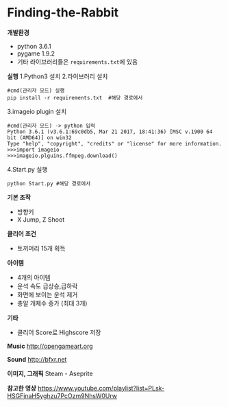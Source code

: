 # Finding-the-Rabbit

**개발환경**
- python 3.6.1
- pygame 1.9.2
- 기타 라이브러리들은 `requirements.txt`에 있음

**실행**
1.Python3 설치
2.라이브러리 설치
```
#cmd(관리자 모드) 실행
pip install -r requirements.txt  #해당 경로에서
```

3.imageio plugin 설치

```
#cmd(관리자 모드) -> python 입력
Python 3.6.1 (v3.6.1:69c0db5, Mar 21 2017, 18:41:36) [MSC v.1900 64 bit (AMD64)] on win32
Type "help", "copyright", "credits" or "license" for more information.
>>>import imageio
>>>imageio.plguins.ffmpeg.download()
```

4.Start.py 실행

```
python Start.py #해당 경로에서
```

**기본 조작**
- 방향키
- X Jump, Z Shoot

**클리어 조건**
- 토끼머리 15개 획득

**아이템**
- 4개의 아이템
- 운석 속도 급상승,급하락
- 화면에 보이는 운석 제거
- 총알 개체수 증가 (최대 3개)

**기타**
- 클리어 Score로 Highscore 저장

**Music**
http://opengameart.org

**Sound**
http://bfxr.net

**이미지, 그래픽**
Steam - Aseprite

**참고한 영상**
https://www.youtube.com/playlist?list=PLsk-HSGFjnaH5yghzu7PcOzm9NhsW0Urw
